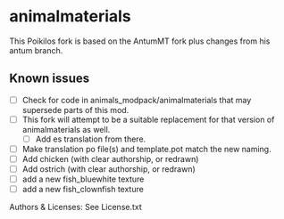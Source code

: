 # animalmaterials

This Poikilos fork is based on the AntumMT fork plus changes from his antum branch.

## Known issues
- [ ] Check for code in animals_modpack/animalmaterials that may supersede parts of this mod.
- [ ] This fork will attempt to be a suitable replacement for that version of animalmaterials as well.
  - [ ] Add es translation from there.
- [ ] Make translation po file(s) and template.pot match the new naming.
- [ ] Add chicken (with clear authorship, or redrawn)
- [ ] Add ostrich (with clear authorship, or redrawn)
- [ ] add a new fish_bluewhite texture
- [ ] add a new fish_clownfish texture

Authors & Licenses: See License.txt
